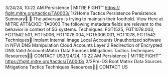 3/24/24, 10:22 AM Persistence | MITRE FiGHT™
https://ﬁght.mitre.org/tactics/TA0003/ 1/2Home Tactics Persistence
Persistence
Summary󰅂 󰅂
The adversary is trying to maintain their foothold. View Here
at MITRE ATT&CKID: TA0003
The following metadata
fields are relevant to the
behavior in context of 5G
systems.
Techniques: FGT1525,
FGT1078.003,
FGT1542.501, FGT5006,
FGT1078.004,
FGT5006.001, FGT1078,
FGT1542
Techniques󰅀
Implant Internal Image
Local Accounts
Unauthorized software in NFVI
DNS Manipulation
Cloud Accounts
Layer 2 Redirection of Encrypted DNS
Valid AccountsMatrix Data Sources Mitigations Tactics Techniques Resources󰍝󰇙
CONTACT US3/24/24, 10:22 AM Persistence | MITRE FiGHT™
https://ﬁght.mitre.org/tactics/TA0003/ 2/2Pre-OS Boot Matrix Data Sources Mitigations Tactics Techniques Resources󰍝󰇙
CONTACT US